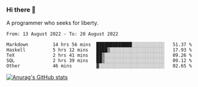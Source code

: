 ### Hi there 👋

<!--
**shejialuo/shejialuo** is a ✨ _special_ ✨ repository because its `README.md` (this file) appears on your GitHub profile.

Here are some ideas to get you started:

- 🔭 I’m currently working on ...
- 🌱 I’m currently learning ...
- 👯 I’m looking to collaborate on ...
- 🤔 I’m looking for help with ...
- 💬 Ask me about ...
- 📫 How to reach me: ...
- 😄 Pronouns: ...
- ⚡ Fun fact: ...
-->

A programmer who seeks for liberty.

<!--START_SECTION:waka-->

```text
From: 13 August 2022 - To: 20 August 2022

Markdown         14 hrs 56 mins  █████████████░░░░░░░░░░░░   51.37 %
Haskell          5 hrs 12 mins   ████▒░░░░░░░░░░░░░░░░░░░░   17.93 %
TeX              2 hrs 41 mins   ██▒░░░░░░░░░░░░░░░░░░░░░░   09.26 %
SQL              2 hrs 39 mins   ██▒░░░░░░░░░░░░░░░░░░░░░░   09.12 %
Other            46 mins         ▓░░░░░░░░░░░░░░░░░░░░░░░░   02.65 %
```

<!--END_SECTION:waka-->

[![Anurag's GitHub stats](https://github-readme-stats.vercel.app/api?username=shejialuo&show_icons=true&theme=dracula)](https://github.com/anuraghazra/github-readme-stats)
